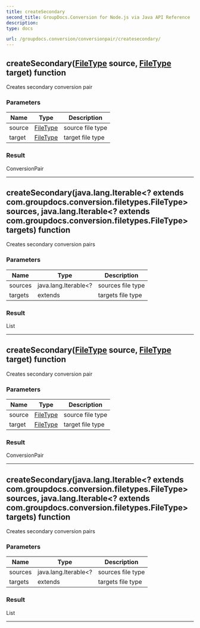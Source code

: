 ```yaml
---
title: createSecondary
second_title: GroupDocs.Conversion for Node.js via Java API Reference
description: 
type: docs

url: /groupdocs.conversion/conversionpair/createsecondary/
---
```


## createSecondary([FileType](../../filetype) source, [FileType](../../filetype) target)  function
Creates secondary conversion pair

### Parameters

| Name | Type | Description |
| --- | --- | --- |
| source | [FileType](../filetype) | source file type |
| target | [FileType](../../filetype) | target file type |

### Result
ConversionPair


---


## createSecondary(java.lang.Iterable<? extends com.groupdocs.conversion.filetypes.FileType> sources, java.lang.Iterable<? extends com.groupdocs.conversion.filetypes.FileType> targets)  function
Creates secondary conversion pairs

### Parameters

| Name | Type | Description |
| --- | --- | --- |
| sources | java.lang.Iterable<? | sources file type |
| targets | extends | targets file type |

### Result
List


---


## createSecondary([FileType](../../filetype) source, [FileType](../../filetype) target)  function
Creates secondary conversion pair

### Parameters

| Name | Type | Description |
| --- | --- | --- |
| source | [FileType](../filetype) | source file type |
| target | [FileType](../../filetype) | target file type |

### Result
ConversionPair


---


## createSecondary(java.lang.Iterable<? extends com.groupdocs.conversion.filetypes.FileType> sources, java.lang.Iterable<? extends com.groupdocs.conversion.filetypes.FileType> targets)  function
Creates secondary conversion pairs

### Parameters

| Name | Type | Description |
| --- | --- | --- |
| sources | java.lang.Iterable<? | sources file type |
| targets | extends | targets file type |

### Result
List


---


